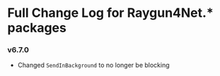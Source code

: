 # Full Change Log for Raygun4Net.* packages

### v6.7.0
- Changed `SendInBackground` to no longer be blocking
